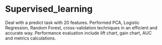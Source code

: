# Supervised_learning

Deal with a predict task with 20 features.
Performed PCA, Logistic Regression, Random Forest, cross-validation techniques in an efficient and accurate way.
Performance evaluation include lift chart, gain chart, AUC and metrics calculations.
